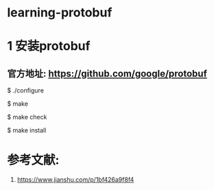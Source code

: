 # learning-protobuf

# 1 安装protobuf

## 官方地址: https://github.com/google/protobuf

$ ./configure

$ make

$ make check

$ make install


# 参考文献:
1. https://www.jianshu.com/p/1bf426a9f8f4